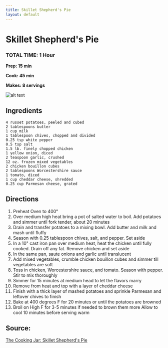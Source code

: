 ```yaml
---
title: Skillet Shepherd's Pie
layout: default
---
```


# Skillet Shepherd's Pie

### TOTAL TIME: 1 Hour
**Prep: 15 min**

**Cook: 45 min**

**Makes: 8 servings**

![alt text](http://www.thecookingjar.com/wp-content/uploads/2014/09/skillet-shepherds-pie-1.jpg "Skillet Shepherd's Pie Recipe photo by The Cooking Jar")

## Ingredients
    4 russet potatoes, peeled and cubed
    2 tablespoons butter
    1 cup milk
    1 tablespoon chives, chopped and divided
    0.25 tsp white pepper
    0.5 tsp salt
    1.5 lb. finely chopped chicken
    1 yellow onion, diced
    2 teaspoon garlic, crushed
    12 oz. frozen mixed vegetables
    2 chicken bouillon cubes
    2 tablespoons Worcestershire sauce
    1 tomato, diced
    1 cup cheddar cheese, shredded
    0.25 cup Parmesan cheese, grated

## Directions
  1. Preheat Oven to 400°
  2. Over medium high heat bring a pot of salted water to boil. Add potatoes and simmer until fork tender, about 20 minutes
  3. Drain and transfer potatoes to a mixing bowl. Add butter and milk and mash until fluffy
  4. Season with 0.25 tablespoon chives, salt, and pepper. Set aside
  5. In a 10" cast iron pan over medium heat, heat the chicken until fully cooked. Drain off any fat. Remove chicken and set aside
  6. In the same pan, saute onions and garlic until translucent
  7. Add mixed vegetables, crumble chicken bouillon cubes and simmer till vegetables are soft
  8. Toss in chicken, Worcestershire sauce, and tomato. Season with pepper. Stir to mix thoroughly
  9. Simmer for 15 minutes at medium head to let the flavors marry
  10. Remove from heat and top with a layer of cheddar cheese
  11. Finish with a thick layer of mashed potatoes and sprinkle Parmesan and leftover chives to finish
  12. Bake at 400 degrees F for 20 minutes or until the potatoes are browned
  13. Broil on High F for 3-5 minutes if needed to brown them more
  Allow to cool 10 minutes before serving warm
	
## Source:
[The Cooking Jar: Skillet Shepherd's Pie](http://www.thecookingjar.com/skillet-shepherds-pie/)

